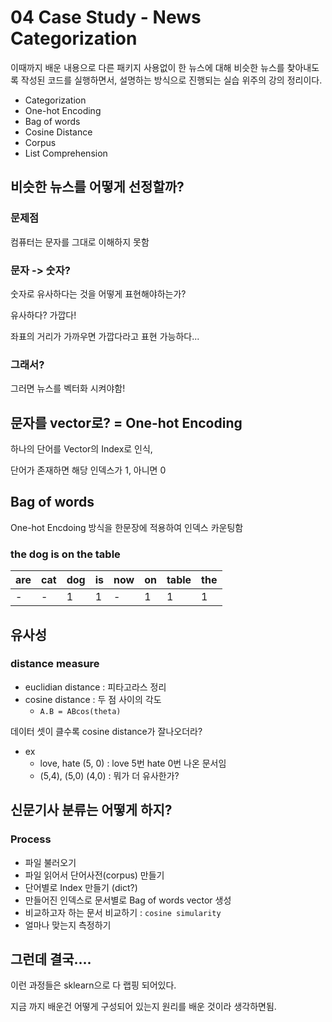 # 04 Case Study - News Categorization

이때까지 배운 내용으로 다른 패키지 사용없이 한 뉴스에 대해 비슷한 뉴스를 찾아내도록 작성된 코드를 실행하면서, 설명하는 방식으로 진행되는 실습 위주의 강의 정리이다.

* Categorization
* One-hot Encoding
* Bag of words
* Cosine Distance
* Corpus
* List Comprehension

## 비슷한 뉴스를 어떻게 선정할까?

### 문제점

컴퓨터는 문자를 그대로 이해하지 못함

### 문자 -> 숫자?

숫자로 유사하다는 것을 어떻게 표현해야하는가?

유사하다? 가깝다!

좌표의 거리가 가까우면 가깝다라고 표현 가능하다...


### 그래서?

그러면 뉴스를 벡터화 시켜야함!

## 문자를 vector로? = One-hot Encoding

하나의 단어를 Vector의 Index로 인식,  

단어가 존재하면 해당 인덱스가 1, 아니면 0

## Bag of words

One-hot Encdoing 방식을 한문장에 적용하여 인덱스 카운팅함

### the dog is on the table
|are|cat|dog|is|now|on|table|the|
|-|-|-|-|-|-|-|-|
|-|-|1|1|-|1|1|1|


## 유사성

### distance measure

* euclidian distance : 피타고라스 정리
* cosine distance : 두 점 사이의 각도
    * `A.B = ABcos(theta)`

데이터 셋이 클수록 cosine distance가 잘나오더라?

* ex
    * love, hate (5, 0) : love 5번 hate 0번 나온 문서임
    * (5,4), (5,0) (4,0) : 뭐가 더 유사한가?


## 신문기사 분류는 어떻게 하지?

### Process

* 파일 불러오기
* 파일 읽어서 단어사전(corpus) 만들기
* 단어별로 Index 만들기 (dict?)
* 만들어진 인덱스로 문서별로 Bag of words vector 생성
* 비교하고자 하는 문서 비교하기 : `cosine simularity`
* 얼마나 맞는지 측정하기

## 그런데 결국....

이런 과정들은 sklearn으로 다 랩핑 되어있다.

지금 까지 배운건 어떻게 구성되어 있는지 원리를 배운 것이라 생각하면됨.
